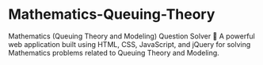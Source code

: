 # Mathematics-Queuing-Theory
Mathematics (Queuing Theory and Modeling) Question Solver 🧮 A powerful web application built using HTML, CSS, JavaScript, and jQuery for solving Mathematics problems related to Queuing Theory and Modeling.
